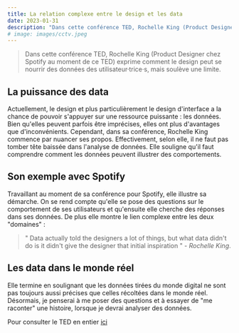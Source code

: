 ```yaml
---
title: La relation complexe entre le design et les data
date: 2023-01-31
description: "Dans cette conférence TED, Rochelle King (Product Designer chez Spotify au moment de ce TED) exprime comment le design peut se nourrir des données des utilisateur·trice·s, mais soulève une limite."
# image: images/cctv.jpeg
---
```


> Dans cette conférence TED, Rochelle King (Product Designer chez Spotify au moment de ce TED) exprime comment le design peut se nourrir des données des utilisateur·trice·s, mais soulève une limite.

## La puissance des data

Actuellement, le design et plus particulièrement le design d'interface a la chance de pouvoir s'appuyer sur une ressource puissante : les données. Bien qu'elles peuvent parfois être imprécises, elles ont plus d'avantages que d'inconvénients. Cependant, dans sa conférence, Rochelle King commence par nuancer ses propos. Effectivement, selon elle, il ne faut pas tomber tête baissée dans l'analyse de données. Elle souligne qu'il faut comprendre comment les données peuvent illustrer des comportements. 

## Son exemple avec Spotify

Travaillant au moment de sa conférence pour Spotify, elle illustre sa démarche. On se rend compte qu'elle se pose des questions sur le comportement de ses utilisateurs et qu'ensuite elle cherche des réponses dans ses données. De plus elle montre le lien complexe entre les deux "domaines" :  
> " Data actually told the designers a lot of things, but what data didn't do is it didn't give the designer that initial inspiration " _- Rochelle King_.

## Les data dans le monde réel

Elle termine en soulignant que les données tirées du monde digital ne sont pas toujours aussi précises que celles récoltées dans le monde réel. Désormais, je penserai à me poser des questions et à essayer de "me raconter" une histoire, lorsque je devrai analyser des données.

Pour consulter le TED en entier [ici](https://www.youtube.com/watch?v=YTRIeWI0EGQ&t=669s)
